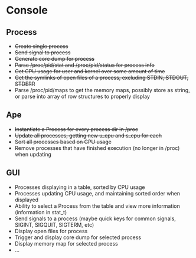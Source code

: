 Console
=======

Process
-------
* ~~Create single process~~
* ~~Send signal to process~~
* ~~Generate core dump for process~~
* ~~Parse /proc/pid/stat and /proc/pid/status for process info~~
* ~~Get CPU usage for user and kernel over some amount of time~~
* ~~Get the symlinks of open files of a process, excluding STDIN, STDOUT, STDERR~~
* Parse /proc/pid/maps to get the memory maps, possibly store as string, or parse into array of row structures to properly display

Ape
---
* ~~Instantiate a Process for every process dir in /proc~~
* ~~Update all processes, getting new u_cpu and s_cpu for each~~
* ~~Sort all processes based on CPU usage~~
* Remove processes that have finished execution (no longer in /proc) when updating

GUI
---
* Processes displaying in a table, sorted by CPU usage
* Processes updating CPU usage, and maintaining sorted order when displayed
* Ability to select a Process from the table and view more information (information in stat_t)
* Send signals to a process (maybe quick keys for common signals, SIGINT, SIGQUIT, SIGTERM, etc)
* Display open files for process
* Trigger and display core dump for selected process
* Display memory map for selected process
* ...
